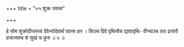 +++
title = "०५ शुक्रः पवस्व"

+++

हे सोम शुक्रोदीप्तस्त्वं देवेभ्योदेवार्थं पवस्व क्षर । किञ्च दिवे पृथिव्यैच द्यावापृथि- वीभ्याञ्च ततः प्रजायै प्रजाभ्यश्च शं सुखं च कुरु ॥ ५ ॥